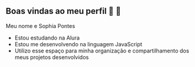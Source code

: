 ## Boas vindas ao meu perfil 👋 💙

Meu nome e Sophia Pontes

- Estou estudando na Alura
- Estou me desenvolvendo na linguagem JavaScript
- Utilizo esse espaço para minha organização e compartilhamento dos meus projetos desenvolvidos 
